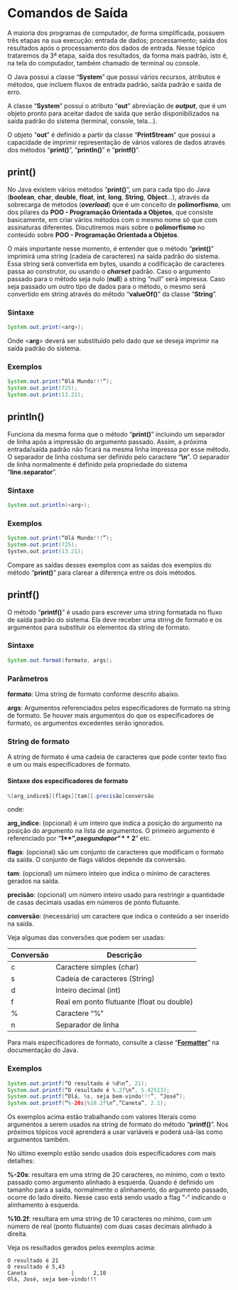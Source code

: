 # Comandos de Saída

A maioria dos programas de computador, de forma simplificada, possuem três etapas na sua execução: entrada de dados; processamento; saída dos resultados após o processamento dos dados de entrada. Nesse tópico trataremos da 3ª etapa, saída dos resultados, da forma mais padrão, isto é, na tela do computador, também chamado de terminal ou console.

O Java possui a classe “**System**” que possui vários recursos, atributos e métodos, que incluem fluxos de entrada padrão, saída padrão e saída de erro.

A classe “**System**” possui o atributo “**out**” abreviação de **_output_**, que é um objeto pronto para aceitar dados de saída que serão disponibilizados na saída padrão do sistema (terminal, console, tela...). 

O objeto “**out**” é definido a partir da classe “**PrintStream**” que possui a capacidade de imprimir representação de vários valores de dados através dos métodos “**print()**”, “**println()**” e “**printf()**”.

## print()

No Java existem vários métodos “**print()**”, um para cada tipo do Java (**boolean**, **char**, **double**, **float**, **int**, **long**, **String**, **Object**...), através da sobrecarga de métodos (**_overload_**) que é um conceito de **polimorfismo**, um dos pilares da **POO - Programação Orientada a Objetos**, que consiste basicamente, em criar vários métodos com o mesmo nome só que com assinaturas diferentes. Discutiremos mais sobre o **polimorfismo** no conteúdo sobre **POO - Programação Orientada a Objetos**.

O mais importante nesse momento, é entender que o método “**print()**” imprimirá uma string (cadeia de caracteres) na saída padrão do sistema. Essa string será convertida em bytes, usando a codificação de caracteres passa ao construtor, ou usando o **_charset_** padrão. Caso o argumento passado para o método seja nulo (**null**) a string “null” será impressa.  Caso seja passado um outro tipo de dados para o método, o mesmo será convertido em string através do método “**valueOf()**” da classe “**String**”.

### Sintaxe

```java
System.out.print(<arg>);
```

Onde \<**arg**> deverá ser substituído pelo dado que se deseja imprimir na saída padrão do sistema.

### Exemplos

```java
System.out.print(“Olá Mundo!!!”);
System.out.print(725);
System.out.print(13.21);
```

## println()

Funciona da mesma forma que o método “**print()**” incluindo um separador de linha após a impressão do argumento passado. Assim, a próxima entrada/saída padrão não ficará na mesma linha impressa por esse método. O separador de linha costuma ser definido pelo caractere “**\n**”. O separador de linha normalmente é definido pela propriedade do sistema “**line.separator**”.

### Sintaxe

```java
System.out.println(<arg>);
```

### Exemplos

```java
System.out.print(“Olá Mundo!!!”);
System.out.print(725);
Systen,out.print(13.21);
```

Compare as saídas desses exemplos com as saídas dos exemplos do método “**print()**” para clarear a diferença entre os dois métodos.

## printf()

O método “**printf()**” é usado para escrever uma string formatada no fluxo de saída padrão do sistema. Ela deve receber uma string de formato e os argumentos para substituir os elementos da string de formato. 

### Sintaxe

```java
System.out.format(formato, args);
```

### Parâmetros

**formato**: Uma string de formato conforme descrito abaixo.

**args**: Argumentos referenciados pelos especificadores de formato na string de formato. Se houver mais argumentos do que os especificadores de formato, os argumentos excedentes serão ignorados.

### String de formato

A string de formato é uma cadeia de caracteres que pode conter texto fixo e um ou mais especificadores de formato.

#### Sintaxe dos especificadores de formato

```java
%[arg_indice$][flags][tam][.precisão]conversão
```

onde:

**arg_indice**: (opcional) é um inteiro que indica a posição do argumento na posição do argumento na lista de argumentos. O primeiro argumento é referenciado por “**1$**”, o segundo por “**2$**” etc. 

**flags**: (opcional) são um conjunto de caracteres que modificam o formato da saída. O conjunto de flags válidos depende da conversão. 

**tam**: (opcional) um número inteiro que indica o mínimo de caracteres gerados na saída. 

**precisão**: (opcional) um número inteiro usado para restringir a quantidade de casas decimais usadas em números de ponto flutuante.

**conversão**: (necessário) um caractere que indica o conteúdo a ser inserido na saída.

Veja algumas das conversões que podem ser usadas:

|Conversão|Descrição|
|---|---|
|c|Caractere simples (char)|
|s|Cadeia de caracteres (String)|
|d|Inteiro decimal (int)|
|f|Real em ponto flutuante (float ou double)|
|%|Caractere “%”|
|n|Separador de linha|

Para mais especificadores de formato, consulte a classe “[**Formatter**](https://docs.oracle.com/en/java/javase/23/docs/api/java.base/java/util/Formatter.html#syntax)” na documentação do Java.

### Exemplos

```java
System.out.printf(“O resultado é %d%n”, 21);
System.out.printf(“O resultado é %.2f\n”, 5.42513);
System.out.printf(“Olá, %s, seja bem-vindo!!!”, “José”);
System.out.printf(“%-20s|%10.2f\n”,”Caneta”, 2.1);
```

Os exemplos acima estão trabalhando com valores literais como argumentos a serem usados na string de formato do método “**printf()**”. Nos próximos tópicos você aprenderá a usar variáveis e poderá usá-las como argumentos também.

No último exemplo estão sendo usados dois especificadores com mais detalhes:

**%-20s**: resultara em uma string de 20 caracteres, no mínimo, com o texto passado como argumento alinhado à esquerda. Quando é definido um tamanho para a saída, normalmente o alinhamento, do argumento passado, ocorre do lado direito. Nesse caso está sendo usado a flag “-“ indicando o alinhamento à esquerda.

**%10.2f**: resultara em uma string de 10 caracteres no mínimo, com um número de real (ponto flutuante) com duas casas decimais alinhado à direita.

Veja os resultados gerados pelos exemplos acima:

```
O resultado é 21
O resultado é 5,43
Caneta              |      2,10
Olá, José, seja bem-vindo!!!
```


